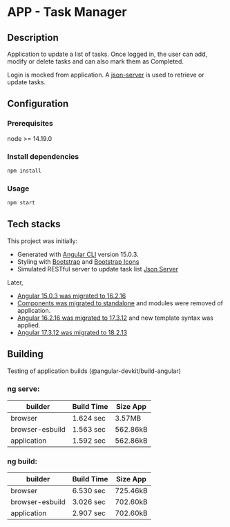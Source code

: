 # APP - Task Manager

## Description

Application to update a list of tasks. Once logged in, the user can add, modify or delete tasks and can also mark them as Completed.

Login is mocked from application. A [json-server](https://www.npmjs.com/package/json-server) is used to retrieve or update tasks.

## Configuration

### Prerequisites

node >= 14.19.0

### Install dependencies

```bash
npm install
```

### Usage

```bash
npm start
```

## Tech stacks

This project was initially:

- Generated with [Angular CLI](https://github.com/angular/angular-cli) version 15.0.3.
- Styling with [Bootstrap](https://getbootstrap.com/) and [Bootstrap Icons](https://icons.getbootstrap.com/)
- Simulated RESTful server to update task list [Json Server](https://github.com/devXter/mock-server)

Later,

- [Angular 15.0.3 was migrated to 16.2.16](https://angular.dev/update-guide?v=15.0-16.0&l=1)
- [Components was migrated to standalone](https://www.youtube.com/watch?v=9zPzWswjk9I&list=PLn64dwBe2-T31bYSsUSbZ8LshaMgVcE9p) and modules were removed of application.
- [Angular 16.2.16 was migrated to 17.3.12](https://angular.dev/update-guide?v=16.0-17.0&l=1) and new template syntax was applied.
- [Angular 17.3.12 was migrated to 18.2.13](https://angular.dev/update-guide?v=17.0-18.0&l=1)

## Building

Testing of application builds (@angular-devkit/build-angular)

### ng serve:

| builder         | Build Time | Size App |
| --------------- | ---------- | -------- |
| browser         | 1.624 sec  | 3.57MB   |
| browser-esbuild | 1.563 sec  | 562.86kB |
| application     | 1.592 sec  | 562.86kB |

### ng build:

| builder         | Build Time | Size App |
| --------------- | ---------- | -------- |
| browser         | 6.530 sec  | 725.46kB |
| browser-esbuild | 3.026 sec  | 702.60kB |
| application     | 2.907 sec  | 702.60kB |
